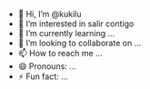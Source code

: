 - 👋 Hi, I’m @kukilu
- 👀 I’m interested in salir contigo
- 🌱 I’m currently learning ...
- 💞️ I’m looking to collaborate on ...
- 📫 How to reach me ...
- 😄 Pronouns: ...
- ⚡ Fun fact: ...

<!---
kukilu/kukilu is a ✨ special ✨ repository because its `README.md` (this file) appears on your GitHub profile.
You can click the Preview link to take a look at your changes.
--->

